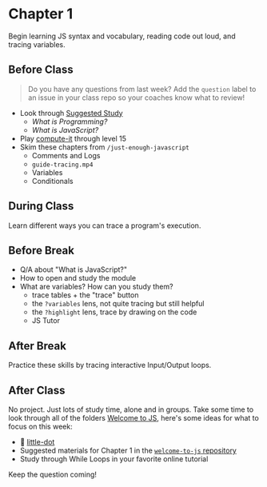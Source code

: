 # Chapter 1

Begin learning JS syntax and vocabulary, reading code out loud, and tracing variables.

## Before Class

> Do you have any questions from last week? Add the `question` label to an issue in your class repo so your coaches know what to review!

- Look through [Suggested Study](./suggested-study.md)
  - _What is Programming?_
  - _What is JavaScript?_
- Play [compute-it](http://compute-it.toxicode.fr/) through level 15
- Skim these chapters from `/just-enough-javascript`
  - Comments and Logs
  - `guide-tracing.mp4`
  - Variables
  - Conditionals

## During Class

Learn different ways you can trace a program's execution.

## Before Break

- Q/A about "What is JavaScript?"
- How to open and study the module
- What are variables? How can you study them?
  - trace tables + the "trace" button
  - the `?variables` lens, not quite tracing but still helpful
  - the `?highlight` lens, trace by drawing on the code
  - JS Tutor

## After Break

Practice these skills by tracing interactive Input/Output loops.

## After Class

No project. Just lots of study time, alone and in groups. Take some time to look through all of the folders [Welcome to JS](https://github.com/hackyourfuturebelgium/welcome-to-js), here's some ideas for what to focus on this week:

- 🐣 [little-dot](http://little-dot.toxicode.fr/)
- Suggested materials for Chapter 1 in the [`welcome-to-js` repository](https://github.com/HackYourFutureBelgium/welcome-to-js)
- Study through While Loops in your favorite online tutorial

Keep the question coming!
